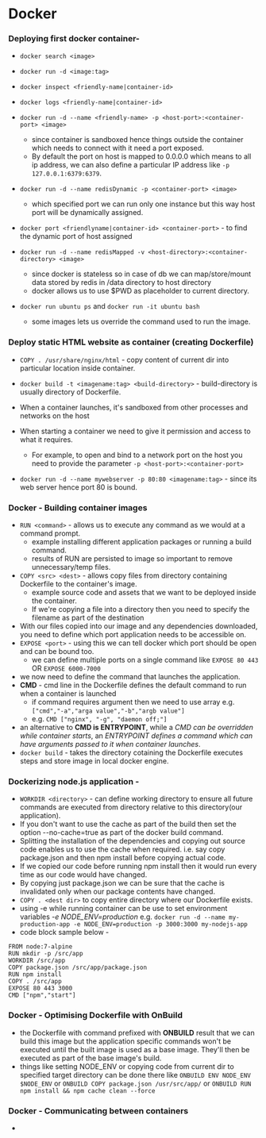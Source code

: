 # Docker
 ### Deploying first docker container-
 - `docker search <image>`
 - `docker run -d <image:tag>`
 - `docker inspect <friendly-name|container-id>`
 - `docker logs <friendly-name|container-id>`
 - `docker run -d --name <friendly-name> -p <host-port>:<container-port> <image>`
    - since container is sandboxed hence things outside the container which needs to connect with it need a port exposed. 
    - By default the port on host is mapped to 0.0.0.0 which means to all ip address, we can also define a particular IP address like `-p 127.0.0.1:6379:6379`.
      
 - `docker run -d --name redisDynamic -p <container-port> <image>`
      - which specified port we can run only one instance but this way host port will be dynamically assigned.
 - `docker port <friendlyname|container-id> <container-port>` - to find the dynamic port of host assigned
 - `docker run -d --name redisMapped -v <host-directory>:<container-directory> <image>`
      - since docker is stateless so in case of db we can map/store/mount data stored by redis in /data directory to host directory
      - docker allows us to use $PWD as placeholder to current directory.
      
 - `docker run ubuntu ps` and  `docker run -it ubuntu bash`
      - some images lets us override the command used to run the image.
    

 ### Deploy static HTML website as container (creating Dockerfile)
   - `COPY . /usr/share/nginx/html` - copy content of current dir into particular location inside container.
   - `docker build -t <imagename:tag> <build-directory>` - build-directory is usually directory of Dockerfile.
   - When a container launches, it's sandboxed from other processes and networks on the host
   - When starting a container we need to give it permission and access to what it requires.
     - For example, to open and bind to a network port on the host you need to provide the parameter `-p <host-port>:<container-port>`
     
   - `docker run -d --name mywebserver -p 80:80 <imagename:tag>` - since its web server hence port 80 is bound.


 ### Docker - Building container images
   - `RUN <command>` - allows us to execute any command as we would at a command prompt.
     - example installing different application packages or running a build command.
     - results of RUN are persisted  to image so important to remove unnecessary/temp files.     
   - `COPY <src> <dest>` - allows copy files from directory containing Dockerfile to the container's image.
     - example source code and assets that we want to be deployed inside the container.
     - If we're copying a file into a directory then you need to specify the filename as part of the destination
   - With our files copied into our image and any dependencies downloaded, you need to define which port application needs to be accessible on.
   - `EXPOSE <port>` - using this we can tell docker which port should be open and can be bound too.
     - we can define multiple ports on a single command like `EXPOSE 80 443` OR `EXPOSE 6000-7000`
   - we now need to define the command that launches the application.
   - **CMD** - cmd line in the Dockerfile defines the default command to run when a container is launched
     - if command requires argument then we need to use array e.g. `["cmd","-a","arga value","-b","argb value"]`
     - e.g. `CMD ["nginx", "-g", "daemon off;"]`
   - an alternative to **CMD is ENTRYPOINT**, while a *CMD can be overridden while container starts*, an *ENTRYPOINT defines a command which can have arguments passed to it when container launches*.
   - `docker build` - takes the directory cotaining the Dockerfile executes steps and store image in local docker engine.


 ### Dockerizing node.js application - 
   - `WORKDIR <directory>` - can define working directory to ensure all future commands are executed from directory relative to this directory(our application).
   - If you don't want to use the cache as part of the build then set the option --no-cache=true as part of the docker build command.
   - Splitting the installation of the dependencies and copying out source code enables us to use the cache when required. i.e. say copy package.json and then npm install before copying actual code.
   - If we copied our code before running npm install then it would run every time as our code would have changed. 
   - By copying just package.json we can be sure that the cache is invalidated only when our package contents have changed.
   - `COPY . <dest dir>` to copy entire directory where our Dockerfile exists.
   - using -e while running container can be use to set environment variables *-e NODE_ENV=production* e.g. `docker run -d --name my-production-app -e NODE_ENV=production -p 3000:3000 my-nodejs-app`
   - code block sample below - 
   ```
   FROM node:7-alpine
   RUN mkdir -p /src/app
   WORKDIR /src/app
   COPY package.json /src/app/package.json
   RUN npm install
   COPY . /src/app
   EXPOSE 80 443 3000
   CMD ["npm","start"]
   ```
   

 ### Docker - Optimising Dockerfile with OnBuild
   - the Dockerfile with command prefixed with **ONBUILD** result that we can build this image but the application specific commands won't be executed until the built image is used as a base image. They'll then be executed as part of the base image's build.
   - things like setting NODE_ENV or copying code from current dir to specified target directory can be done there like `ONBUILD ENV NODE_ENV $NODE_ENV` or `ONBUILD COPY package.json /usr/src/app/` or 
   `ONBUILD RUN npm install && npm cache clean --force`


### Docker - Communicating between containers
  - 
   


   
   
      
    
    